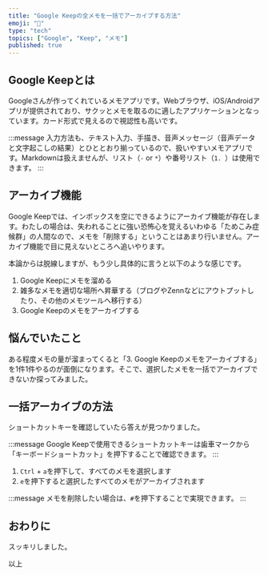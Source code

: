 ```yaml
---
title: "Google Keepの全メモを一括でアーカイブする方法"
emoji: "📑"
type: "tech"
topics: ["Google", "Keep", "メモ"]
published: true
---
```


## Google Keepとは

Googleさんが作ってくれているメモアプリです。Webブラウザ、iOS/Androidアプリが提供されており、サクッとメモを取るのに適したアプリケーションとなっています。カード形式で見えるので視認性も高いです。

:::message
入力方法も、テキスト入力、手描き、音声メッセージ（音声データと文字起こしの結果）とひととおり揃っているので、扱いやすいメモアプリです。Markdownは扱えませんが、リスト（`-` or `*`）や番号リスト（`1. `）は使用できます。
:::

## アーカイブ機能

Google Keepでは、インボックスを空にできるようにアーカイブ機能が存在します。わたしの場合は、失われることに強い恐怖心を覚えるいわゆる「ためこみ症候群」の人間なので、メモを「削除する」ということはあまり行いません。アーカイブ機能で目に見えないところへ追いやります。

本論からは脱線しますが、もう少し具体的に言うと以下のような感じです。

1. Google Keepにメモを溜める
2. 雑多なメモを適切な場所へ昇華する（ブログやZennなどにアウトプットしたり、その他のメモツールへ移行する）
3. Google Keepのメモをアーカイブする

## 悩んでいたこと

ある程度メモの量が溜まってくると「3. Google Keepのメモをアーカイブする」を1件1件やるのが面倒になります。そこで、選択したメモを一括でアーカイブできないか探ってみました。

## 一括アーカイブの方法

ショートカットキーを確認していたら答えが見つかりました。

:::message
Google Keepで使用できるショートカットキーは歯車マークから「キーボードショートカット」を押下することで確認できます。
:::

1. `Ctrl` + `a`を押下して、すべてのメモを選択します
2. `e`を押下すると選択したすべてのメモがアーカイブされます

:::message
メモを削除したい場合は、`#`を押下することで実現できます。
:::

## おわりに

スッキリしました。

以上